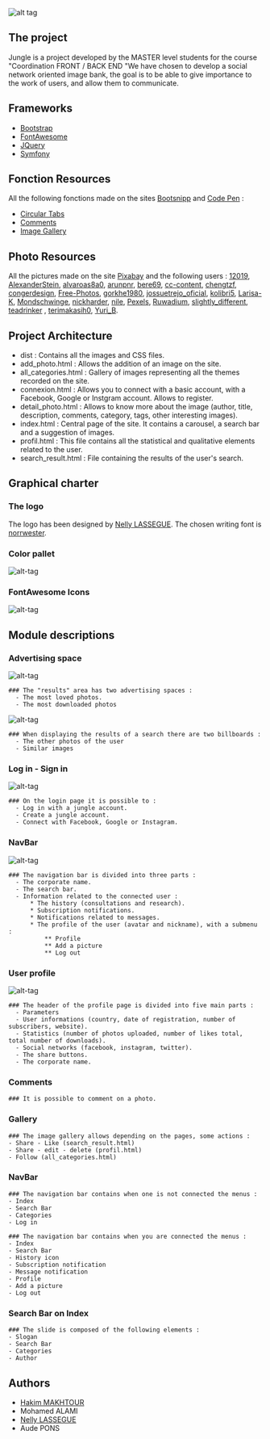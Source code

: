 ![alt tag](https://nsa40.casimages.com/img/2019/02/27/190227033031683774.png)
## The project
Jungle is a project developed by the MASTER level students for the course "Coordination FRONT / BACK
END "We have chosen to develop a social network oriented image bank, the goal is to be able to give importance to the work of users, and allow them to communicate. 
## Frameworks
* [Bootstrap](https://getbootstrap.com/)
* [FontAwesome](https://fontawesome.com/)
* [JQuery](https://jquery.com/)
* [Symfony](https://symfony.com/4)
## Fonction Resources
All the following fonctions made on the sites [Bootsnipp](https://bootsnipp.com) and [Code Pen](https://codepen.io/) :
* [Circular Tabs](https://bootsnipp.com/snippets/33Rxn)
* [Comments](https://codepen.io/kavendish/pen/aOdopx)
* [Image Gallery](https://bootsnipp.com/snippets/aMGnk)
## Photo Resources
All the pictures made on the site [Pixabay](https://pixabay.com/fr/) and the following users : [12019](https://pixabay.com/fr/users/12019-12019/), [AlexanderStein](https://pixabay.com/fr/users/alexanderstein-45237/), [alvaroas8a0](https://pixabay.com/fr/users/alvaroas8a0-593995/), [arunpnr](https://pixabay.com/fr/users/arunpnr-540691/), [bere69](https://pixabay.com/fr/users/bere69-3506936/), [cc-content](https://pixabay.com/fr/users/cc-content-80172/), [chengtzf](https://pixabay.com/fr/users/chengtzf-5538686/), [congerdesign](https://pixabay.com/fr/users/congerdesign-509903/), [Free-Photos](https://pixabay.com/fr/users/free-photos-242387/), [gorkhe1980](https://pixabay.com/fr/users/gorkhe1980-2469728/), [jossuetrejo_oficial](https://pixabay.com/fr/users/jossuetrejo_oficial-8361939/), [kolibri5](https://pixabay.com/fr/users/kolibri5-240538/), [Larisa-K](https://pixabay.com/fr/users/larisa-k-1107275/), [Mondschwinge](https://pixabay.com/fr/users/mondschwinge-1453918/), [nickharder](https://pixabay.com/fr/users/nickharder-324768/), [nile](https://pixabay.com/fr/users/nile-598962/), [Pexels](https://pixabay.com/fr/users/pexels-2286921/), [Ruwadium](https://pixabay.com/fr/users/ruwadium-1674203/), [slightly_different](https://pixabay.com/fr/users/slightly_different-2006397/), [teadrinker](https://pixabay.com/fr/users/teadrinker-3776864/) , [terimakasih0](https://pixabay.com/fr/users/terimakasih0-624267/), [Yuri_B](https://pixabay.com/fr/users/yuri_b-2216431/).
## Project Architecture
* dist : Contains all the images and CSS files.
* add_photo.html : Allows the addition of an image on the site.
* all_categories.html : Gallery of images representing all the themes recorded on the site.
* connexion.html : Allows you to connect with a basic account, with a Facebook, Google or Instgram account. Allows to register.
* detail_photo.html : Allows to know more about the image (author, title, description, comments, category, tags, other interesting images).
* index.html : Central page of the site. It contains a carousel, a search bar and a suggestion of images.
* profil.html : This file contains all the statistical and qualitative elements related to the user.
* search_result.html : File containing the results of the user's search.
## Graphical charter
### The logo 
The logo has been designed by [Nelly LASSEGUE](https://www.facebook.com/LassegueNelly/). The chosen writing font is [norrwester](https://www.fontsquirrel.com/fonts/norwester).
### Color pallet
![alt-tag](https://nsa40.casimages.com/img/2019/02/27/19022707311759977.png)
### FontAwesome Icons
![alt-tag](https://nsa40.casimages.com/img/2019/02/28/190228094046938289.png)
## Module descriptions
### Advertising space
![alt-tag](https://nsa40.casimages.com/img/2019/02/28/190228094812561945.png)
``` 
### The "results" area has two advertising spaces :
  - The most loved photos.
  - The most downloaded photos
```
![alt-tag](https://nsa40.casimages.com/img/2019/02/28/190228102341289501.png)
``` 
### When displaying the results of a search there are two billboards :
  - The other photos of the user
  - Similar images
```
### Log in - Sign in
![alt-tag](https://nsa40.casimages.com/img/2019/02/28/190228103140378953.png)
``` 
### On the login page it is possible to :
  - Log in with a jungle account.
  - Create a jungle account.
  - Connect with Facebook, Google or Instagram.
```
### NavBar
![alt-tag](https://nsa40.casimages.com/img/2019/02/28/190228103827912819.png)
``` 
### The navigation bar is divided into three parts :
  - The corporate name.
  - The search bar.
  - Information related to the connected user :
      * The history (consultations and research).
      * Subscription notifications.
      * Notifications related to messages.
      * The profile of the user (avatar and nickname), with a submenu :
          ** Profile
          ** Add a picture
          ** Log out
```
### User profile
![alt-tag](https://nsa40.casimages.com/img/2019/02/28/190228105229269142.png)
``` 
### The header of the profile page is divided into five main parts :
  - Parameters
  - User informations (country, date of registration, number of subscribers, website).
  - Statistics (number of photos uploaded, number of likes total, total number of downloads).
  - Social networks (facebook, instagram, twitter).
  - The share buttons.
  - The corporate name.
```














### Comments
``` 
### It is possible to comment on a photo.
```
### Gallery
``` 
### The image gallery allows depending on the pages, some actions :
- Share - Like (search_result.html)
- Share - edit - delete (profil.html)
- Follow (all_categories.html)
```
### NavBar
``` 
### The navigation bar contains when one is not connected the menus :
- Index
- Search Bar
- Categories
- Log in
```
``` 
### The navigation bar contains when you are connected the menus :
- Index
- Search Bar
- History icon
- Subscription notification
- Message notification
- Profile
- Add a picture
- Log out
```
### Search Bar on Index
``` 
### The slide is composed of the following elements :
- Slogan
- Search Bar
- Categories
- Author
```
## Authors
* [Hakim MAKHTOUR](https://github.com/Hakimono)
* Mohamed ALAMI
* [Nelly LASSEGUE](https://github.com/Nelly95)
* Aude PONS
